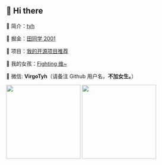 ## 👋 Hi there

🍋 简介：[tyh](https://tianyuhao.cn)

📑 掘金：[田同学 2001](https://juejin.cn/user/2243446742456888/posts)

🎉 项目：[我的开源项目推荐](https://github.com/Tyh2001/tyh2001/blob/master/PROJECT_LIST.md)

👧 我的女孩：[Fighting 维~](https://github.com/Fightingweiwei)

💬 微信: **VirgoTyh**（请备注 Github 用户名，**不加女生。**）

<p>
  <img width="200" height="200" src="https://tianyuhao.cn/images/auto/weixin-3.jpg" >
  <img height="200" src="https://github-readme-stats.vercel.app/api?username=Tyh2001" >
</p>



